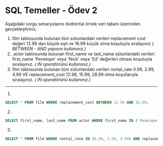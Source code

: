 # SQL Temeller - Ödev 2

Aşağıdaki sorgu senaryolarını dvdrental örnek veri tabanı üzerinden gerçekleştiriniz.

1. film tablosunda bulunan tüm sütunlardaki verileri replacement cost değeri 12.99 dan büyük eşit ve 16.99 küçük olma koşuluyla sıralayınız _( BETWEEN - AND yapısını kullanınız.)_
2. .actor tablosunda bulunan first_name ve last_name sütunlardaki verileri first_name 'Penelope' veya 'Nick' veya 'Ed' değerleri olması koşuluyla sıralayınız. _( IN operatörünü kullanınız.)_
3. film tablosunda bulunan tüm sütunlardaki verileri rental_rate 0.99, 2.99, 4.99 VE replacement_cost 12.99, 15.99, 28.99 olma koşullarıyla sıralayınız. _( IN operatörünü kullanınız.)_

---

1.

```SQL
SELECT * FROM film WHERE replacement_cost BETWEEN 12.99 AND 16.99;
```

2.

```SQL
SELECT first_name, last_name FROM actor WHERE first_name IN ('Penelope', 'Nick', 'Ed');
```

3.

```SQL
SELECT * FROM film WHERE rental_rate IN (0.99, 2.99, 4.99) AND replacement_cost IN (12.99, 15.99, 28.99);
```
